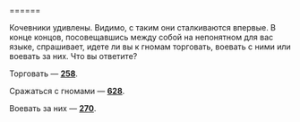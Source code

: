======

Кочевники удивлены. Видимо, с таким они сталкиваются впервые. В конце концов, посовещавшись между собой на непонятном для вас языке, спрашивает, идете ли вы к гномам торговать, воевать с ними или воевать за них. Что вы ответите?

Торговать — [**258**](#n_258).

Сражаться с гномами — [**628**](#n_628).

Воевать за них — [**270**](#n_270).

